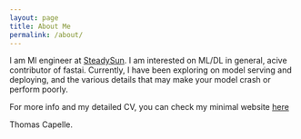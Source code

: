 ```yaml
---
layout: page
title: About Me
permalink: /about/
---
```



I am Ml engineer at [SteadySun](https://www.steady-sun.com/). I am interested on ML/DL in general, acive contributor of fastai.
Currently, I have been exploring on model serving and deploying, and the various details that may make your model crash or perform poorly.

For more info and my detailed CV, you can check my minimal website [here](https://tcapelle.github.io/)

Thomas Capelle.